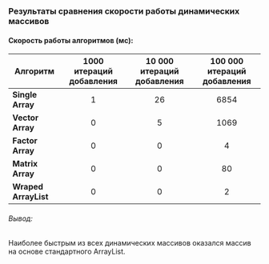 ### Результаты сравнения скорости работы динамических массивов

#### Скорость работы алгоритмов (мс):

Алгоритм  | 1000 итераций добавления| 10 000 итераций добавления| 100 000 итераций добавления
------------- | :-------------: | :-------------: | :-------------: 
**Single Array** | 1    | 26   | 6854  
**Vector Array** | 0    |  5   |  1069  
**Factor Array** |  0   |  0   |  4  
**Matrix Array** |  0   |  0   |  80  
**Wraped ArrayList** |  0   |  0   |  2  

###### Вывод:
Наиболее быстрым из всех динамических массивов оказался массив на основе стандартного ArrayList.
